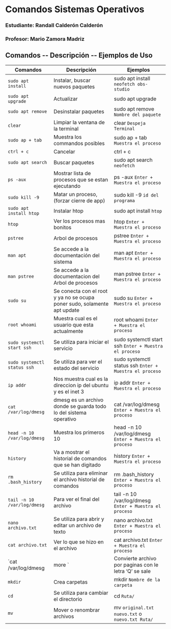 # Comandos Sistemas Operativos 

### Estudiante: Randall Calderón Calderón
### Profesor: Mario Zamora Madriz

## Comandos -- Descripción -- Ejemplos de Uso

|   Comandos    |  Descripción  |  Ejemplos |
| ------------- | ------------- | --------------- |
| `sudo apt install`  | Instalar, buscar nuevos paquetes  | sudo apt install `neofetch obs-studio` | 
| `sudo apt upgrade`  | Actualizar  | sudo apt upgrade |
| `sudo apt remove`  | Desinstalar paquetes  | sudo apt remove `Nombre del paquete` |
| `clear`  | Limpiar la ventana de la terminal  | clear `Despeja Terminal` |
| `sudo ap + tab`  | Muestra los commandos posibles  | sudo ap + tab `Muestra el proceso` |
| `ctrl + c`  | Cancelar  | ctrl + c |
| `sudo apt search`  | Buscar paquetes  | sudo apt search `neofetch` |
| `ps -aux`  | Mostrar lista de procesos que se estan ejecutando  | ps -aux `Enter + Muestra el proceso`|
| `sudo kill -9`  | Matar un proceso, (forzar cierre de app)  | sudo kill -9 `id del programa` |
| `sudo apt install htop`  | Instalar htop  | sudo apt install `htop` |
| `htop`  | Ver los procesos mas bonitos  | htop `Enter + Muestra el proceso`|
| `pstree`  | Arbol de procesos  | pstree `Enter + Muestra el proceso` |
| `man apt`  | Se accede a la documentación del sistema  | man apt `Enter + Muestra el proceso` |
| `man pstree`  | Se accede a la documentacion del Arbol de procesos  | man pstree `Enter + Muestra el proceso` |
| `sudo su`  | Se conecta con el root y ya no se ocupa poner sudo, solamente apt update  | sudo su `Enter + Muestra el proceso` |
| `root whoami`  | Muestra cual es el usuario que esta actualmente  | root whoami `Enter + Muestra el proceso` |
| `sudo systemctl start ssh `  | Se utiliza para iniciar el servicio  |sudo systemctl start ssh `Enter + Muestra el proceso` |
| `sudo systemctl status ssh `  | Se utiliza para ver el estado del servicio  | sudo systemctl status ssh `Enter + Muestra el proceso` |
| `ip addr`  | Nos muestra cual es la direccion ip del ubuntu y es el inet 3  | ip addr `Enter + Muestra el proceso` |
| `cat /var/log/dmesg`  | dmesg es un archivo donde se guarda todo lo del sistema operativo  | cat /var/log/dmesg `Enter + Muestra el proceso` |
| `head -n 10 /var/log/dmesg`  | Muestra los primeros 10  | head -n 10 /var/log/dmesg `Enter + Muestra el proceso` |
| `history`  | Va a mostrar el historial de comandos que se han digitado  | history `Enter + Muestra el proceso` |
| `rm .bash_history`  | Se utiliza para eliminar el archivo historial de comandos  | rm .bash_history `Enter + Muestra el proceso` |
| `tail -n 10 /var/log/dmesg`  | Para ver el final del archivo  | tail -n 10 /var/log/dmesg `Enter + Muestra el proceso` |
| `nano archivo.txt`  | Se utiliza para abrir y editar un archivo de texto  | nano archivo.txt `Enter + Muestra el proceso` |
| `cat archivo.txt `  | Ver lo que se hizo en el archivo  | cat archivo.txt `Enter + Muestra el proceso` |
| `cat /var/log/dmesg | more `  | Convierte archivo por paginas con le letra ‘Q’ se sale  | cat /var/log/dmesg | more `Enter + Muestra el proceso` |
| `mkdir `  | Crea carpetas | mkdir `Nombre de la carpeta` |
| `cd `  | Se utiliza para cambiar el directorio   | cd `Ruta/` |
| `mv `  | Mover o renombrar archivos  | mv `original.txt nuevo.txt` o `nuevo.txt Ruta/` |
